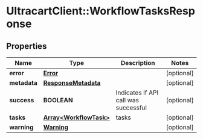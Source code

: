 # UltracartClient::WorkflowTasksResponse

## Properties
Name | Type | Description | Notes
------------ | ------------- | ------------- | -------------
**error** | [**Error**](Error.md) |  | [optional] 
**metadata** | [**ResponseMetadata**](ResponseMetadata.md) |  | [optional] 
**success** | **BOOLEAN** | Indicates if API call was successful | [optional] 
**tasks** | [**Array&lt;WorkflowTask&gt;**](WorkflowTask.md) | tasks | [optional] 
**warning** | [**Warning**](Warning.md) |  | [optional] 


